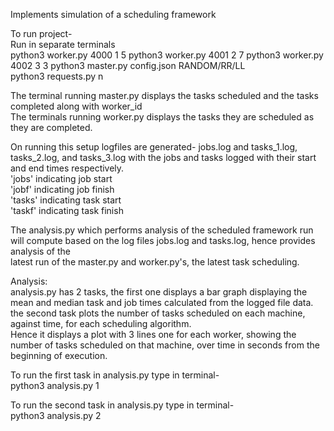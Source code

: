 
Implements simulation of a scheduling framework    

To run project-  
Run in separate terminals  
python3 worker.py 4000 1 5
python3 worker.py 4001 2 7
python3 worker.py 4002 3 3
python3 master.py config.json RANDOM/RR/LL  
python3 requests.py n  

The terminal running master.py displays the tasks scheduled and the tasks completed along with worker_id  
The terminals running worker.py displays the tasks they are scheduled as they are completed.  

On running this setup logfiles are generated- jobs.log and tasks_1.log, tasks_2.log, and tasks_3.log with the jobs and tasks logged with their start and end times respectively.  
'jobs' indicating job start  
'jobf' indicating job finish  
'tasks' indicating task start  
'taskf' indicating task finish  

The analysis.py which performs analysis of the scheduled framework run will compute based on the log files jobs.log and tasks.log, hence provides analysis of the  
latest run of the master.py and worker.py's, the latest task scheduling.  

Analysis:  
analysis.py has 2 tasks, the first one displays a bar graph displaying the mean and median task and job times calculated from the logged file data.  
the second task plots the number of tasks scheduled on each machine, against time, for each scheduling algorithm.  
Hence it displays a plot with 3 lines one for each worker, showing the number of tasks scheduled on that machine, over time in seconds from the beginning of execution.  

To run the first task in analysis.py type in terminal-  
python3 analysis.py 1  

To run the second task in analysis.py type in terminal-  
python3 analysis.py 2  
  


